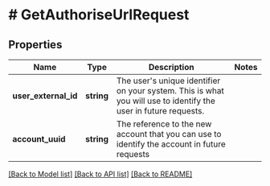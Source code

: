 # # GetAuthoriseUrlRequest

## Properties

Name | Type | Description | Notes
------------ | ------------- | ------------- | -------------
**user_external_id** | **string** | The user&#39;s unique identifier on your system. This is what you will use to identify the user in future requests. |
**account_uuid** | **string** | The reference to the new account that you can use to identify the account in future requests |

[[Back to Model list]](../../README.md#models) [[Back to API list]](../../README.md#endpoints) [[Back to README]](../../README.md)
